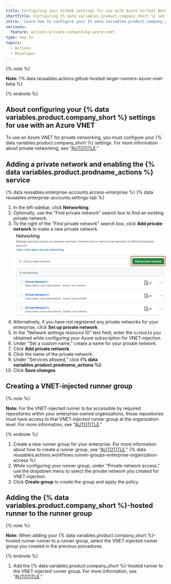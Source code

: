 ```yaml
---
title: Configuring your GitHub settings for use with Azure Virtual Network
shortTitle: Configuring {% data variables.product.company_short %} settings
intro: 'Learn how to configure your {% data variables.product.company_short %} settings to use {% data variables.product.company_short %}-hosted runners with an Azure Virtual Network (VNET).'
versions:
  feature: actions-private-networking-azure-vnet
type: how_to
topics:
  - Actions
  - Developer
---
```


{% note %}

**Note:** {% data reusables.actions.github-hosted-larger-runners-azure-vnet-beta %}

{% endnote %}

## About configuring your {% data variables.product.company_short %} settings for use with an Azure VNET

To use an Azure VNET for private networking, you must configure your {% data variables.product.company_short %} settings. For more information about private networking, see "[AUTOTITLE](/actions/using-github-hosted-runners/connecting-to-a-private-network/about-private-networking-with-github-hosted-runners)."

## Adding a private network and enabling the {% data variables.product.prodname_actions %} service

{% data reusables.enterprise-accounts.access-enterprise %}
{% data reusables.enterprise-accounts.settings-tab %}
1. In the left sidebar, click **Networking**.
1. Optionally, use the "Find private network" search box to find an existing private network.
1. To the right of the "Find private network" search box, click **Add private network** to make a new private network.
   ![Screenshot of the "Networking" page of the Enterprise settings. A button, titled "Add private network", is highlighted with an orange outline.](/assets/images/enterprise/settings/private-networking-settings-add-network.png)
1. Alternatively, if you have not registered any private networks for your enterprise, click **Set up private network**.
1. In the "Network settings resource ID" text field, enter the `GitHubId` you obtained while configuring your Azure subscription for VNET-injection.
1. Under "Set a custom name," create a name for your private network.
1. Click **Add private network**.
1. Click the name of the private network.
1. Under "Services allowed," click **{% data variables.product.prodname_actions %}**.
1. Click **Save changes**.

## Creating a VNET-injected runner group

{% note %}

**Note:** For the VNET-injected runner to be accessible by required repositories within your enterprise-owned organizations, those repositories must have access to that VNET-injected runner group at the organization level. For more information, see "[AUTOTITLE](/actions/using-github-hosted-runners/controlling-access-to-larger-runners#changing-which-repositories-can-access-a-runner-group)."

{% endnote %}

1. Create a new runner group for your enterprise. For more information about how to create a runner group, see "[AUTOTITLE](/enterprise-cloud@latest/actions/using-github-hosted-runners/controlling-access-to-larger-runners#creating-a-runner-group-for-an-enterprise)."
{% data reusables.actions.workflows.runner-groups-enterprise-organization-access %}
1. While configuring your runner group, under "Private network access," use the dropdown menu to select the private network you created for VNET-injection.
1. Click **Create group** to create the group and apply the policy.

## Adding the {% data variables.product.company_short %}-hosted runner to the runner group

{% note %}

**Note:** When adding your {% data variables.product.company_short %}-hosted runner runner to a runner group, select the VNET-injected runner group you created in the previous procedures.

{% endnote %}

1. Add the {% data variables.product.company_short %}-hosted runner to the VNET-injected runner group. For more information, see "[AUTOTITLE](/enterprise-cloud@latest/actions/using-github-hosted-runners/managing-larger-runners#adding-a-larger-runner-to-an-enterprise)."
